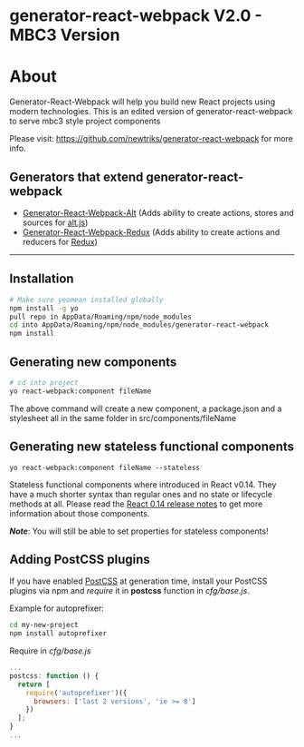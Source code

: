 # generator-react-webpack V2.0 - MBC3 Version

# About
Generator-React-Webpack will help you build new React projects using modern technologies. This is an edited version of generator-react-webpack to serve mbc3 style project components

Please visit: https://github.com/newtriks/generator-react-webpack for more info.

## Generators that extend generator-react-webpack
- [Generator-React-Webpack-Alt](https://github.com/weblogixx/generator-react-webpack-alt) (Adds ability to create actions, stores and sources for [alt.js](http://alt.js.org))
- [Generator-React-Webpack-Redux](https://github.com/stylesuxx/generator-react-webpack-redux) (Adds ability to create actions and reducers for [Redux](https://github.com/rackt/redux))

---

## Installation
```bash
# Make sure yeomean installed globally
npm install -g yo
pull repo in AppData/Roaming/npm/node_modules
cd into AppData/Roaming/npm/node_modules/generator-react-webpack
npm install
```

## Generating new components
```bash
# cd into project
yo react-webpack:component fileName
```

The above command will create a new component, a package.json and a stylesheet all in the same folder in src/components/fileName

## Generating new stateless functional components
```
yo react-webpack:component fileName --stateless
```

Stateless functional components where introduced in React v0.14. They have a much shorter syntax than regular ones and no state or lifecycle methods at all. Please read the [React 0.14 release notes](https://facebook.github.io/react/blog/2015/10/07/react-v0.14.html) to get more information about those components.

___Note___: You will still be able to set properties for stateless components!

## Adding PostCSS plugins
If you have enabled [PostCSS](https://github.com/postcss/postcss) at generation time, install your PostCSS plugins via npm and *require* it in **postcss** function in *cfg/base.js*.

Example for autoprefixer:
```bash
cd my-new-project
npm install autoprefixer
```
Require in *cfg/base.js*
```JavaScript
...
postcss: function () {
  return [
    require('autoprefixer')({
      browsers: ['last 2 versions', 'ie >= 8']
    })
  ];
}
...
```

